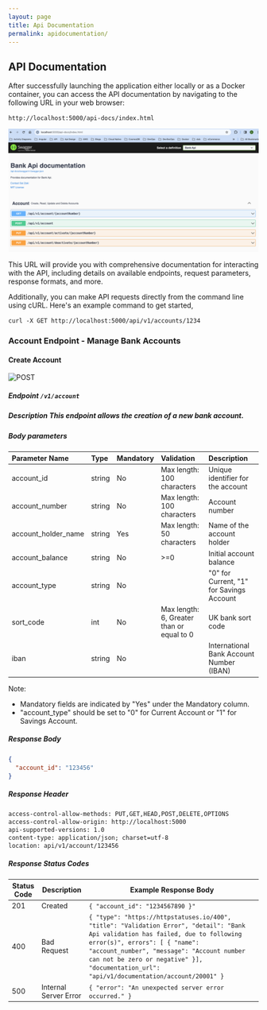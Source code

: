 ```yaml
---
layout: page
title: Api Documentation
permalink: apidocumentation/
---
```


## API Documentation
After successfully launching the application either locally or as a Docker container, you can access the API documentation by navigating to the following URL in your web browser:

``` console
http://localhost:5000/api-docs/index.html
```

![Swagger](assets/Swagger.png)

This URL will provide you with comprehensive documentation for interacting with the API, including details on available endpoints, request parameters, response formats, and more.

Additionally, you can make API requests directly from the command line using cURL. Here's an example command to get started,

``` console
curl -X GET http://localhost:5000/api/v1/accounts/1234
```

### Account Endpoint - Manage Bank Accounts

#### Create Account
![POST](https://img.shields.io/badge/POST-5673db)

##### Endpoint `/v1/account`

##### Description This endpoint allows the creation of a new bank account.

##### Body parameters

| Parameter Name       | Type   | Mandatory | Validation                                | Description                              |
|:---------------------|:-------|:----------|:------------------------------------------|:-----------------------------------------| 
| account_id           | string | No        | Max length: 100 characters                | Unique identifier for the account        |
| account_number       | string | No        | Max length: 100 characters                | Account number                           |
| account_holder_name  | string | Yes       | Max length: 50 characters                 | Name of the account holder               |
| account_balance      | string | No        | >=0                                       | Initial account balance                  |
| account_type         | string | No        |                                           | "0" for Current, "1" for Savings Account |
| sort_code            | int    | No        | Max length: 6, Greater than or equal to 0 | UK bank sort code                        |
| iban                 | string | No        |                                           | International Bank Account Number (IBAN) |

Note:
- Mandatory fields are indicated by "Yes" under the Mandatory column.
- "account_type" should be set to "0" for Current Account or "1" for Savings Account.

##### Response Body

``` json
{
  "account_id": "123456"
}
```

##### Response Header

``` console
access-control-allow-methods: PUT,GET,HEAD,POST,DELETE,OPTIONS
access-control-allow-origin: http://localhost:5000
api-supported-versions: 1.0
content-type: application/json; charset=utf-8
location: api/v1/account/123456
```

##### Response Status Codes

| Status Code | Description                             | Example Response Body                                                                                                                                                                                                                                                                                         |
|-------------|-----------------------------------------|---------------------------------------------------------------------------------------------------------------------------------------------------------------------------------------------------------------------------------------------------------------------------------------------------------------|
| 201         | Created                                 | `{ "account_id": "1234567890 }"`                                                                                                                                                                                                                                                                              |
| 400         | Bad Request                             | `{ "type": "https://httpstatuses.io/400", "title": "Validation Error", "detail": "Bank Api validation has failed, due to following error(s)", errors": [ { "name": "account_number", "message": "Account number can not be zero or negative" }], "documentation_url": "api/v1/documentation/account/20001" }` |
| 500         | Internal Server Error                   | `{ "error": "An unexpected server error occurred." }`                                                                                                                                                                                                                                                         |

